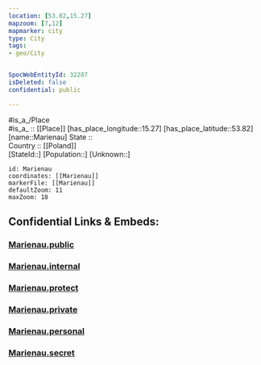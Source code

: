 ```yaml
---
location: [53.82,15.27] 
mapzoom: [7,12] 
mapmarker: city 
type: City
tags:
- geo/City


SpocWebEntityId: 32287
isDeleted: false
confidential: public

---
```

#is_a_/Place  
#is_a_ :: [[Place]] 
[has_place_longitude::15.27] 
[has_place_latitude::53.82] 
[name::Marienau] 
State ::  
Country :: [[Poland]]  
[StateId::] 
[Population::] 
[Unknown::] 


```leaflet
id: Marienau
coordinates: [[Marienau]] 
markerFile: [[Marienau]] 
defaultZoom: 11 
maxZoom: 18
```


## Confidential Links & Embeds: 

### [Marienau.public](/_public/\Earth\Continent\Europe\Europe~East\Poland\Provinces~Poland\West_Pomeranian\CityMarienau.public.md) 

### [Marienau.internal](/_internal/\Earth\Continent\Europe\Europe~East\Poland\Provinces~Poland\West_Pomeranian\CityMarienau.internal.md) 

### [Marienau.protect](/_protect/\Earth\Continent\Europe\Europe~East\Poland\Provinces~Poland\West_Pomeranian\CityMarienau.protect.md) 

### [Marienau.private](/_private/\Earth\Continent\Europe\Europe~East\Poland\Provinces~Poland\West_Pomeranian\CityMarienau.private.md) 

### [Marienau.personal](/_personal/\Earth\Continent\Europe\Europe~East\Poland\Provinces~Poland\West_Pomeranian\CityMarienau.personal.md) 

### [Marienau.secret](/_secret/\Earth\Continent\Europe\Europe~East\Poland\Provinces~Poland\West_Pomeranian\CityMarienau.secret.md)

